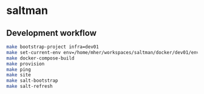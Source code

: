 # saltman

## Development workflow

```bash
make bootstrap-project infra=dev01
make set-current-env env=/home/mher/workspaces/saltman/docker/dev01/env.sh
make docker-compose-build
make provision
make ping
make site
make salt-bootstrap
make salt-refresh
```
